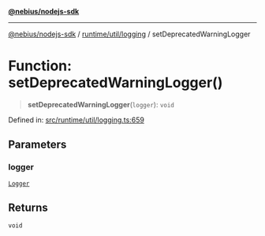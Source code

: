 [**@nebius/nodejs-sdk**](../../../../README.md)

---

[@nebius/nodejs-sdk](../../../../README.md) / [runtime/util/logging](../README.md) / setDeprecatedWarningLogger

# Function: setDeprecatedWarningLogger()

> **setDeprecatedWarningLogger**(`logger`): `void`

Defined in: [src/runtime/util/logging.ts:659](https://github.com/nebius/nodejs-sdk/blob/b305f8e478cb0251c26d73900b264b3bd9a5cc58/src/runtime/util/logging.ts#L659)

## Parameters

### logger

[`Logger`](../classes/Logger.md)

## Returns

`void`
